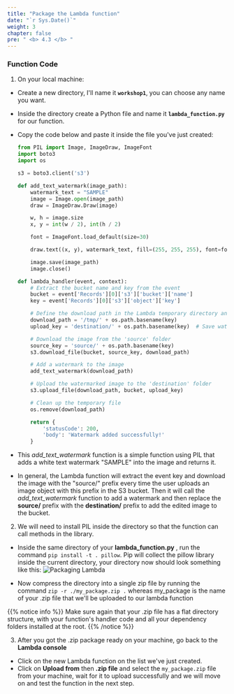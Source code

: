 ```yaml
---
title: "Package the Lambda function"
date: "`r Sys.Date()`"
weight: 3
chapter: false
pre: " <b> 4.3 </b> "
---
```


### Function Code

1. On your local machine:

- Create a new directory, I'll name it **`workshop1`**, you can choose any name you want.
- Inside the directory create a Python file and name it **`lambda_function.py`** for our function.
- Copy the code below and paste it inside the file you've just created:

  ```python
  from PIL import Image, ImageDraw, ImageFont
  import boto3
  import os

  s3 = boto3.client('s3')

  def add_text_watermark(image_path):
      watermark_text = "SAMPLE"
      image = Image.open(image_path)
      draw = ImageDraw.Draw(image)

      w, h = image.size
      x, y = int(w / 2), int(h / 2)

      font = ImageFont.load_default(size=30)

      draw.text((x, y), watermark_text, fill=(255, 255, 255), font=font, anchor='ms')

      image.save(image_path)
      image.close()

  def lambda_handler(event, context):
      # Extract the bucket name and key from the event
      bucket = event['Records'][0]['s3']['bucket']['name']
      key = event['Records'][0]['s3']['object']['key']

      # Define the download path in the Lambda temporary directory and the upload path
      download_path = '/tmp/' + os.path.basename(key)
      upload_key = 'destination/' + os.path.basename(key)  # Save watermarked images in 'destination' folder

      # Download the image from the 'source' folder
      source_key = 'source/' + os.path.basename(key)
      s3.download_file(bucket, source_key, download_path)

      # Add a watermark to the image
      add_text_watermark(download_path)

      # Upload the watermarked image to the 'destination' folder
      s3.upload_file(download_path, bucket, upload_key)

      # Clean up the temporary file
      os.remove(download_path)

      return {
          'statusCode': 200,
          'body': 'Watermark added successfully!'
      }

  ```

- This _add_text_watermark_ function is a simple function using PIL that adds a white text watermark "SAMPLE" into the image and returns it.

- In general, the Lambda function will extract the event key and download the image with the "source/" prefix every time the user uploads an image object with this prefix in the S3 bucket. Then it will call the _add_text_watermark_ function to add a watermark and then replace the **source/** prefix with the **destination/** prefix to add the edited image to the bucket.

2. We will need to install PIL inside the directory so that the function can call methods in the library.

- Inside the same directory of your **lambda_function.py** , run the command `pip install -t . pillow`. Pip will collect the pillow library inside the current directory, your directory now should look something like this:
  ![Packaging Lambda](/images/4-PackageLambda/Package/1.png?featherlight=false)

- Now compress the directory into a single zip file by running the command `zip -r ./my_package.zip .` whereas my_package is the name of your .zip file that we'll be uploaded to our lambda function

{{% notice info %}}
Make sure again that your .zip file has a flat directory structure, with your function's handler code and all your dependency folders installed at the root.
{{% /notice %}}

3. After you got the .zip package ready on your machine, go back to the **Lambda console**

- Click on the new Lambda function on the list we've just created.
- Click on **Upload from** then **.zip file** and select the `my_package.zip` file from your machine, wait for it to upload successfully and we will move on and test the function in the next step.

